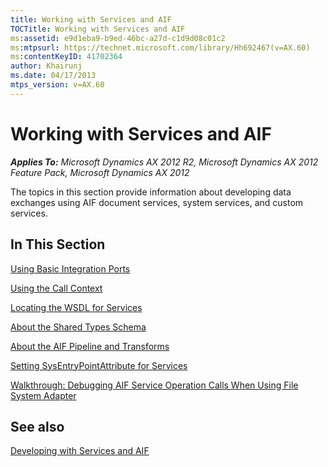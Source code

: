 ```yaml
---
title: Working with Services and AIF
TOCTitle: Working with Services and AIF
ms:assetid: e9d1eba9-b9ed-46bc-a27d-c1d9d08c01c2
ms:mtpsurl: https://technet.microsoft.com/library/Hh692467(v=AX.60)
ms:contentKeyID: 41702364
author: Khairunj
ms.date: 04/17/2013
mtps_version: v=AX.60
---
```


# Working with Services and AIF 


_**Applies To:** Microsoft Dynamics AX 2012 R2, Microsoft Dynamics AX 2012 Feature Pack, Microsoft Dynamics AX 2012_

The topics in this section provide information about developing data exchanges using AIF document services, system services, and custom services.

## In This Section

[Using Basic Integration Ports](using-basic-integration-ports.md)

[Using the Call Context](using-the-call-context.md)

[Locating the WSDL for Services](locating-the-wsdl-for-services.md)

[About the Shared Types Schema](about-the-shared-types-schema.md)

[About the AIF Pipeline and Transforms](about-the-aif-pipeline-and-transforms.md)

[Setting SysEntryPointAttribute for Services](setting-sysentrypointattribute-for-services.md)

[Walkthrough: Debugging AIF Service Operation Calls When Using File System Adapter](walkthrough-debugging-aif-service-operation-calls-when-using-file-system-adapter.md)

## See also

[Developing with Services and AIF](developing-with-services-and-aif.md)

